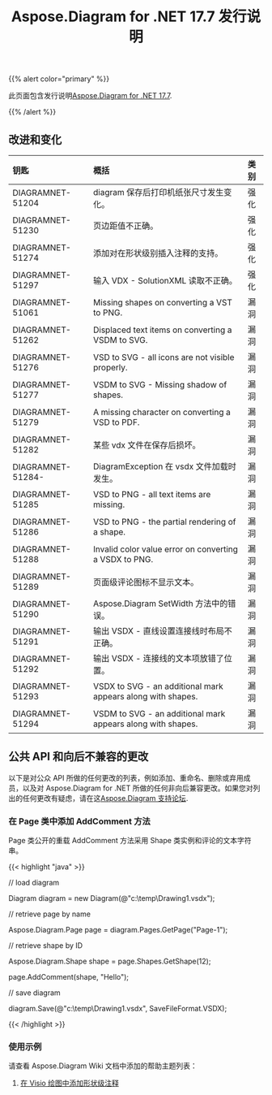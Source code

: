 ﻿---
title: Aspose.Diagram for .NET 17.7 发行说明
type: docs
weight: 60
url: /zh/net/aspose-diagram-for-net-17-7-release-notes/
---
{{% alert color="primary" %}} 

此页面包含发行说明[Aspose.Diagram for .NET 17.7](https://www.nuget.org/packages/Aspose.Diagram/17.7.0).

{{% /alert %}} 
## **改进和变化**

|**钥匙**|**概括**|**类别**|
|:- |:- |:- |
|DIAGRAMNET-51204|diagram 保存后打印机纸张尺寸发生变化。|强化|
|DIAGRAMNET-51230|页边距值不正确。|强化|
|DIAGRAMNET-51274|添加对在形状级别插入注释的支持。|强化|
|DIAGRAMNET-51297|输入 VDX - SolutionXML 读取不正确。|强化|
|DIAGRAMNET-51061|Missing shapes on converting a VST to PNG.|漏洞|
|DIAGRAMNET-51262|Displaced text items on converting a VSDM to SVG.|漏洞|
|DIAGRAMNET-51276|VSD to SVG - all icons are not visible properly.|漏洞|
|DIAGRAMNET-51277|VSDM to SVG - Missing shadow of shapes.|漏洞|
|DIAGRAMNET-51279|A missing character on converting a VSD to PDF.|漏洞|
|DIAGRAMNET-51282|某些 vdx 文件在保存后损坏。|漏洞|
|DIAGRAMNET-51284-|DiagramException 在 vsdx 文件加载时发生。|漏洞|
|DIAGRAMNET-51285|VSD to PNG - all text items are missing.|漏洞|
|DIAGRAMNET-51286|VSD to PNG - the partial rendering of a shape.|漏洞|
|DIAGRAMNET-51288|Invalid color value error on converting a VSDX to PNG.|漏洞|
|DIAGRAMNET-51289|页面级评论图标不显示文本。|漏洞|
|DIAGRAMNET-51290|Aspose.Diagram SetWidth 方法中的错误。|漏洞|
|DIAGRAMNET-51291|输出 VSDX - 直线设置连接线时布局不正确。|漏洞|
|DIAGRAMNET-51292|输出 VSDX - 连接线的文本项放错了位置。|漏洞|
|DIAGRAMNET-51293|VSDX to SVG - an additional mark appears along with shapes.|漏洞|
|DIAGRAMNET-51294|VSDM to SVG - an additional mark appears along with shapes.|漏洞|
## **公共 API 和向后不兼容的更改**
以下是对公众 API 所做的任何更改的列表，例如添加、重命名、删除或弃用成员，以及对 Aspose.Diagram for .NET 所做的任何非向后兼容更改。如果您对列出的任何更改有疑虑，请在这[Aspose.Diagram 支持论坛](https://forum.aspose.com/c/diagram/17).
### **在 Page 类中添加 AddComment 方法**
Page 类公开的重载 AddComment 方法采用 Shape 类实例和评论的文本字符串。

{{< highlight "java" >}}

 // load diagram

Diagram diagram = new Diagram(@"c:\temp\Drawing1.vsdx");

// retrieve page by name

Aspose.Diagram.Page page = diagram.Pages.GetPage("Page-1");

// retrieve shape by ID

Aspose.Diagram.Shape shape = page.Shapes.GetShape(12);

page.AddComment(shape, "Hello");

// save diagram

diagram.Save(@"c:\temp\Drawing1.vsdx", SaveFileFormat.VSDX);

{{< /highlight >}}
### **使用示例**
请查看 Aspose.Diagram Wiki 文档中添加的帮助主题列表：

1. [在 Visio 绘图中添加形状级注释](/diagram/zh/net/working-with-comments/#workingwithcomments-addashape-levelcommentinvisiodrawing)
